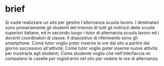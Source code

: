 # brief
Si vuole realizzare un sito per gestire l'alternanza scuola lavoro. I destinatari sono primariamente gli studenti del triennio di tutti gli indirizzi delle scuole superiori italiane, ed in secondo luogo i tutor di alternanza scuola lavoro ed i docenti coordinatori di classe. Il dispositivo di riferimento sono gli smartphone.
Come tutor voglio poter inserire le ore dal sito a partire dal giorno successivo all'attività;
Come tutor voglio poter inserire nuove attività per mostrarle agli studenti;
Come studente voglio che nell'interfaccia mi compaiano le caselle per registrarmi nel sito per vedere le ore di alternanza.